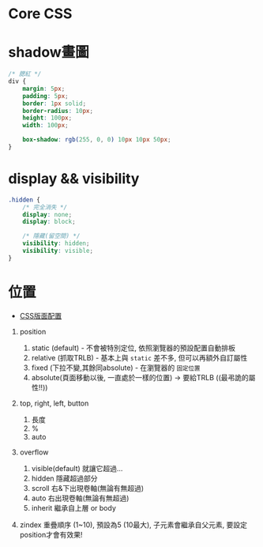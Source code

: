 # Core CSS



# shadow畫圖

```css
/* 腮紅 */
div {
    margin: 5px;
    padding: 5px;
    border: 1px solid;
    border-radius: 10px;
    height: 100px;
    width: 100px;

    box-shadow: rgb(255, 0, 0) 10px 10px 50px;
}
```

# display && visibility
```css
.hidden {
    /* 完全消失 */
    display: none;
    display: block;

    /* 隱藏(留空間) */
    visibility: hidden;
    visibility: visible;
}
```

# 位置
- [CSS版面配置](http://zh-tw.learnlayout.com/position.html)

1. position
    1. static (default) - 不會被特別定位, 依照瀏覽器的預設配置自動排板
    2. relative (抓取TRLB) - 基本上與 `static` 差不多, 但可以再額外自訂屬性
    3. fixed (下拉不變,其餘同absolute) - 在瀏覽器的 `固定位置`
    4. absolute(頁面移動以後, 一直處於一樣的位置) -> 要給TRLB ((最弔詭的屬性!!))

2. top, right, left, button
    1. 長度
    2. %
    3. auto

3. overflow
    1. visible(default)  就讓它超過...
    2. hidden            隱藏超過部分
    3. scroll            右&下出現卷軸(無論有無超過)
    4. auto              右出現卷軸(無論有無超過)
    5. inherit           繼承自上層 or body

4. zindex
    重疊順序 (1~10), 預設為5 (10最大), 子元素會繼承自父元素, 要設定position才會有效果!
